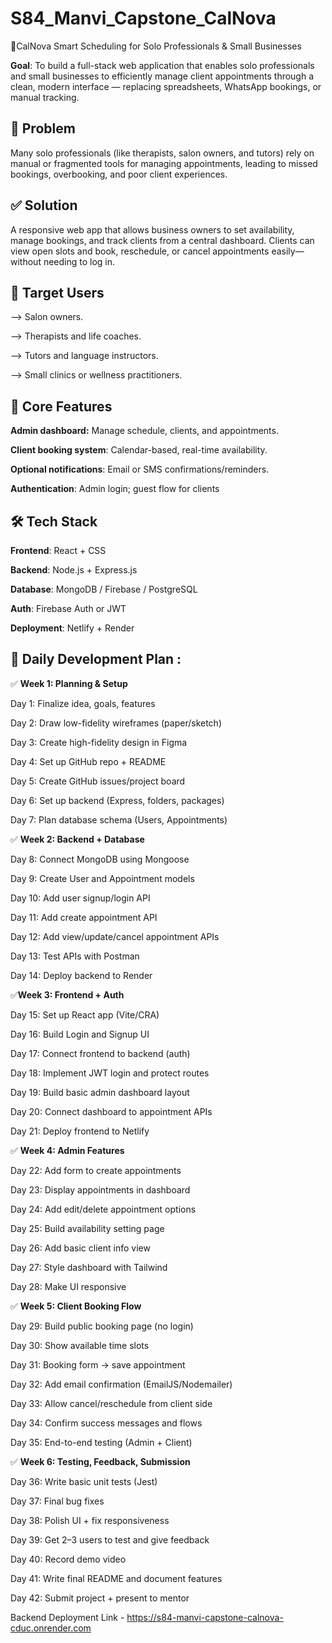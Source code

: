 # S84_Manvi_Capstone_CalNova
            
🌟CalNova Smart Scheduling for Solo Professionals & Small Businesses

**Goal**: To build a full-stack web application that enables solo professionals and small businesses to efficiently manage client appointments through a clean, modern interface — replacing spreadsheets, WhatsApp bookings, or manual tracking.

## 🔎 Problem

Many solo professionals (like therapists, salon owners, and tutors) rely on manual or fragmented tools for managing appointments, leading to missed bookings, overbooking, and poor client experiences.

## ✅ Solution

A responsive web app that allows business owners to set availability, manage bookings, and track clients from a central dashboard. Clients can view open slots and book, reschedule, or cancel appointments easily—without needing to log in.

## 👥 Target Users

--> Salon owners.


--> Therapists and life coaches.

--> Tutors and language instructors.

--> Small clinics or wellness practitioners.

## 🔑 Core Features

**Admin dashboard:** Manage schedule, clients, and appointments.

**Client booking system**: Calendar-based, real-time availability.

**Optional notifications**: Email or SMS confirmations/reminders.

**Authentication**: Admin login; guest flow for clients

## 🛠 Tech Stack

**Frontend**: React + CSS

**Backend**: Node.js + Express.js

**Database**: MongoDB / Firebase / PostgreSQL

**Auth**: Firebase Auth or JWT

**Deployment**: Netlify + Render

## 📆 Daily Development Plan : 

✅ **Week 1: Planning & Setup**

Day 1: Finalize idea, goals, features

Day 2: Draw low-fidelity wireframes (paper/sketch)

Day 3: Create high-fidelity design in Figma

Day 4: Set up GitHub repo + README

Day 5: Create GitHub issues/project board

Day 6: Set up backend (Express, folders, packages)

Day 7: Plan database schema (Users, Appointments)


✅ **Week 2: Backend + Database**

Day 8: Connect MongoDB using Mongoose

Day 9: Create User and Appointment models

Day 10: Add user signup/login API

Day 11: Add create appointment API

Day 12: Add view/update/cancel appointment APIs

Day 13: Test APIs with Postman

Day 14: Deploy backend to Render


✅**Week 3: Frontend + Auth**

Day 15: Set up React app (Vite/CRA)

Day 16: Build Login and Signup UI

Day 17: Connect frontend to backend (auth)

Day 18: Implement JWT login and protect routes

Day 19: Build basic admin dashboard layout

Day 20: Connect dashboard to appointment APIs

Day 21: Deploy frontend to Netlify

✅ **Week 4: Admin Features**

Day 22: Add form to create appointments

Day 23: Display appointments in dashboard

Day 24: Add edit/delete appointment options

Day 25: Build availability setting page

Day 26: Add basic client info view

Day 27: Style dashboard with Tailwind

Day 28: Make UI responsive


✅ **Week 5: Client Booking Flow**

Day 29: Build public booking page (no login)

Day 30: Show available time slots

Day 31: Booking form → save appointment

Day 32: Add email confirmation (EmailJS/Nodemailer)

Day 33: Allow cancel/reschedule from client side

Day 34: Confirm success messages and flows

Day 35: End-to-end testing (Admin + Client)


✅ **Week 6: Testing, Feedback, Submission**

Day 36: Write basic unit tests (Jest)

Day 37: Final bug fixes

Day 38: Polish UI + fix responsiveness

Day 39: Get 2–3 users to test and give feedback

Day 40: Record demo video

Day 41: Write final README and document features

Day 42: Submit project + present to mentor

Backend Deployment Link - https://s84-manvi-capstone-calnova-cduc.onrender.com